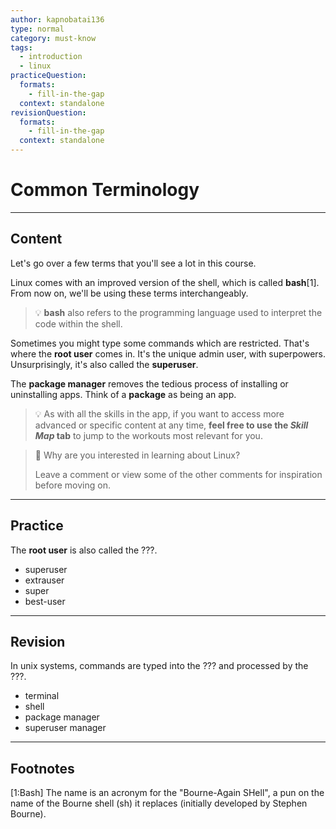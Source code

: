 ```yaml
---
author: kapnobatai136
type: normal
category: must-know
tags:
  - introduction
  - linux
practiceQuestion:
  formats:
    - fill-in-the-gap
  context: standalone
revisionQuestion:
  formats:
    - fill-in-the-gap
  context: standalone
---
```


# Common Terminology


---

## Content

Let's go over a few terms that you'll see a lot in this course.

Linux comes with an improved version of the shell, which is called **bash**[1]. From now on, we'll be using these terms interchangeably.

> 💡 **bash** also refers to the programming language used to interpret the code within the shell.

Sometimes you might type some commands which are restricted. That's where the **root user** comes in. It's the unique admin user, with superpowers. Unsurprisingly, it's also called the **superuser**.

The **package manager** removes the tedious process of installing or uninstalling apps. Think of a **package** as being an app.

> 💡 As with all the skills in the app, if you want to access more advanced or specific content at any time, **feel free to use the *Skill Map* tab** to jump to the workouts most relevant for you.

> 💬 Why are you interested in learning about Linux?
>
> Leave a comment or view some of the other comments for inspiration before moving on.


---

## Practice

The **root user** is also called the ???.

- superuser
- extrauser
- super
- best-user


---

## Revision

In unix systems, commands are typed into the ??? and processed by the ???.

- terminal
- shell
- package manager
- superuser manager


---

## Footnotes

[1:Bash]
The name is an acronym for the "Bourne-Again SHell", a pun on the name of the Bourne shell (sh) it replaces (initially developed by Stephen Bourne).
